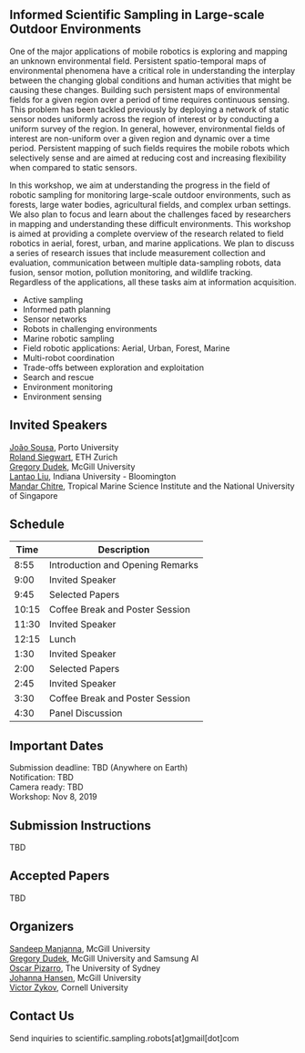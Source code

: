 ## Informed Scientific Sampling in Large-scale Outdoor Environments

One of the major applications of mobile robotics is exploring and mapping an unknown environmental field. Persistent spatio-temporal maps of environmental phenomena have a critical role in understanding the interplay between the changing global conditions and human activities that might be causing these changes. Building such persistent maps of environmental fields for a given region over a period of time requires continuous sensing. This problem has been tackled previously by deploying a network of static sensor nodes uniformly across the region of interest or by conducting a uniform survey of the region. In general, however, environmental fields of interest are non-uniform over a given region and dynamic over a time period. Persistent mapping of such fields requires the mobile robots which selectively sense and are aimed at reducing cost and increasing flexibility when compared to static sensors. 

In this workshop, we aim at understanding the progress in the field of robotic sampling for monitoring large-scale outdoor environments, such as forests, large water bodies, agricultural fields, and complex urban settings. We also plan to focus and learn about the challenges faced by researchers in mapping and understanding these difficult environments. This workshop is aimed at providing a complete overview of the research related to field robotics in aerial, forest, urban, and marine applications. We plan to discuss a series of research issues that include measurement collection and evaluation, communication between multiple data-sampling robots, data fusion, sensor motion, pollution monitoring, and wildlife tracking. Regardless of the applications, all these tasks aim at information acquisition.

- Active sampling
- Informed path planning
- Sensor networks
- Robots in challenging environments
- Marine robotic sampling
- Field robotic applications: Aerial, Urban, Forest, Marine
- Multi-robot coordination
- Trade-offs between exploration and exploitation
- Search and rescue
- Environment monitoring
- Environment sensing

## Invited Speakers

[João Sousa](https://www.lsts.pt/member/jo%C3%A3o-sousa), Porto University  
[Roland Siegwart](http://www.asl.ethz.ch/the-lab/people/person-detail.html?persid=29981), ETH Zurich  
[Gregory Dudek](https://www.cim.mcgill.ca/~dudek/), McGill University  
[Lantao Liu](http://homes.sice.indiana.edu/lantao/), Indiana University - Bloomington  
[Mandar Chitre](http://www.chitre.net/), Tropical Marine Science Institute and the National University of Singapore
<!-- [Christian Katlein](http://katlein.de/), Jacobs University Bremen  -->


## Schedule

| Time | Description |
| --- | --- |
| 8:55 | Introduction and Opening Remarks |  
| 9:00 | Invited Speaker |   
| 9:45 | Selected Papers |   
| 10:15 | Coffee Break and Poster Session |    
| 11:30 | Invited Speaker |   
| 12:15 | Lunch |   
| 1:30 |  Invited Speaker |   
| 2:00 | Selected Papers |   
| 2:45 | Invited Speaker |
| 3:30 | Coffee Break and Poster Session |    
| 4:30 | Panel Discussion |   

## Important Dates

Submission deadline: TBD (Anywhere on Earth)  
Notification: TBD  
Camera ready: TBD  
Workshop: Nov 8, 2019 

## Submission Instructions

TBD

## Accepted Papers

TBD

## Organizers

[Sandeep Manjanna](https://www.cim.mcgill.ca/~msandeep/), McGill University  
[Gregory Dudek](https://www.cim.mcgill.ca/~dudek/), McGill University and Samsung AI  
[Oscar Pizarro](https://sydney.edu.au/engineering/people/oscar.pizarro.php), The University of Sydney    
[Johanna Hansen](johannah.github.io), McGill University  
[Victor Zykov](https://www.linkedin.com/in/vzykov), Cornell University  

## Contact Us

Send inquiries to scientific.sampling.robots[at]gmail[dot]com
